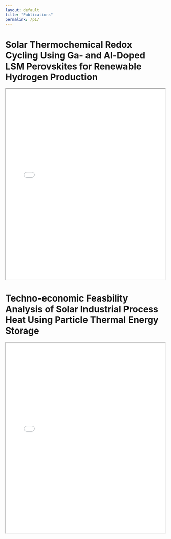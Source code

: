 ```yaml
---
layout: default
title: "Publications"
permalink: /p1/
---
```


# Solar Thermochemical Redox Cycling Using Ga- and Al-Doped LSM Perovskites for Renewable Hydrogen Production

<iframe src="/assets/Solar Thermochemical Redox Cycling Using Ga- and Al-Doped LSM Perovskites for Renewable Hydrogen Production.pdf" width="100%" height="600px">
  <p>Your browser does not support PDFs. Please download the PDF to view it: 
  <a href="/assets/Solar Thermochemical Redox Cycling Using Ga- and Al-Doped LSM Perovskites for Renewable Hydrogen Production.pdf">Download p1</a>.</p>
</iframe>

# Techno-economic Feasbility Analysis of Solar Industrial Process Heat Using Particle Thermal Energy Storage

<iframe src="/assets/Techno-economic Feasbility Analysis of Solar Industrial Process Heat Using Particle Thermal Energy Storage.pdf" width="100%" height="600px">
  <p>Your browser does not support PDFs. Please download the PDF to view it: 
  <a href="/assets/Techno-economic Feasbility Analysis of Solar Industrial Process Heat Using Particle Thermal Energy Storage.pdf">Download p1</a>.</p>
</iframe>

